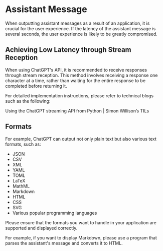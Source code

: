 # Assistant Message

When outputting assistant messages as a result of an application, it is crucial for the user experience. If the latency of the assistant message is several seconds, the user experience is likely to be greatly compromised.

## Achieving Low Latency through Stream Reception

When using ChatGPT's API, it is recommended to receive responses through stream reception. This method involves receiving a response one character at a time, rather than waiting for the entire response to be completed before returning it.

For detailed implementation instructions, please refer to technical blogs such as the following:

Using the ChatGPT streaming API from Python | Simon Willison’s TILs

## Formats

For example, ChatGPT can output not only plain text but also various text formats, such as:

- JSON
- CSV
- XML
- YAML
- TOML
- LaTeX
- MathML
- Markdown
- HTML
- CSS
- SVG
- Various popular programming languages

Please ensure that the formats you want to handle in your application are supported and displayed correctly.

For example, if you want to display Markdown, please use a program that parses the assistant's message and converts it to HTML.
